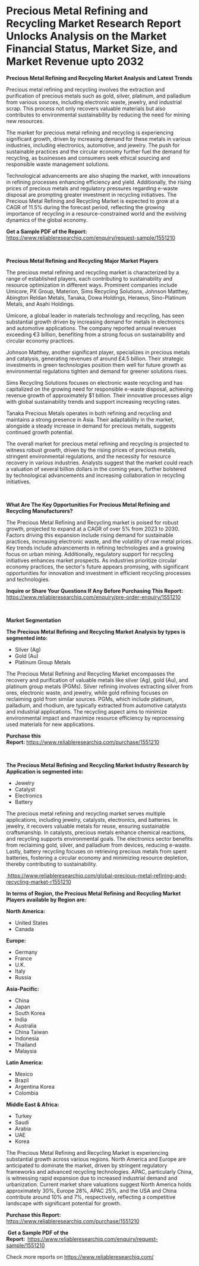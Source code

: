 <p><h1>Precious Metal Refining and Recycling Market Research Report Unlocks Analysis on the Market Financial Status, Market Size, and Market Revenue upto 2032</h1></p><p><strong>Precious Metal Refining and Recycling Market Analysis and Latest Trends</strong></p>
<p><p>Precious metal refining and recycling involves the extraction and purification of precious metals such as gold, silver, platinum, and palladium from various sources, including electronic waste, jewelry, and industrial scrap. This process not only recovers valuable materials but also contributes to environmental sustainability by reducing the need for mining new resources.</p><p>The market for precious metal refining and recycling is experiencing significant growth, driven by increasing demand for these metals in various industries, including electronics, automotive, and jewelry. The push for sustainable practices and the circular economy further fuel the demand for recycling, as businesses and consumers seek ethical sourcing and responsible waste management solutions.</p><p>Technological advancements are also shaping the market, with innovations in refining processes enhancing efficiency and yield. Additionally, the rising prices of precious metals and regulatory pressures regarding e-waste disposal are prompting greater investment in recycling initiatives. The Precious Metal Refining and Recycling Market is expected to grow at a CAGR of 11.5% during the forecast period, reflecting the growing importance of recycling in a resource-constrained world and the evolving dynamics of the global economy.</p></p>
<p><strong>Get a Sample PDF of the Report:&nbsp;</strong> <a href="https://www.reliableresearchiq.com/enquiry/request-sample/1551210?utm_campaign=2455&utm_medium=2&utm_source=Github&utm_content=ia&utm_term=02042025&utm_id=precious-metal-refining-and-recycling">https://www.reliableresearchiq.com/enquiry/request-sample/1551210</a></p>
<p>&nbsp;</p>
<p><strong>Precious Metal Refining and Recycling Major Market Players</strong></p>
<p><p>The precious metal refining and recycling market is characterized by a range of established players, each contributing to sustainability and resource optimization in different ways. Prominent companies include Umicore, PX Group, Materion, Sims Recycling Solutions, Johnson Matthey, Abington Reldan Metals, Tanaka, Dowa Holdings, Heraeus, Sino-Platinum Metals, and Asahi Holdings.</p><p>Umicore, a global leader in materials technology and recycling, has seen substantial growth driven by increasing demand for metals in electronics and automotive applications. The company reported annual revenues exceeding €3 billion, benefiting from a strong focus on sustainability and circular economy practices.</p><p>Johnson Matthey, another significant player, specializes in precious metals and catalysis, generating revenues of around £4.5 billion. Their strategic investments in green technologies position them well for future growth as environmental regulations tighten and demand for greener solutions rises.</p><p>Sims Recycling Solutions focuses on electronic waste recycling and has capitalized on the growing need for responsible e-waste disposal, achieving revenue growth of approximately $1 billion. Their innovative processes align with global sustainability trends and support increasing recycling rates.</p><p>Tanaka Precious Metals operates in both refining and recycling and maintains a strong presence in Asia. Their adaptability in the market, alongside a steady increase in demand for precious metals, suggests continued growth potential.</p><p>The overall market for precious metal refining and recycling is projected to witness robust growth, driven by the rising prices of precious metals, stringent environmental regulations, and the necessity for resource recovery in various industries. Analysts suggest that the market could reach a valuation of several billion dollars in the coming years, further bolstered by technological advancements and increasing collaboration in recycling initiatives.</p></p>
<p>&nbsp;</p>
<p><strong>What Are The Key Opportunities For Precious Metal Refining and Recycling Manufacturers?</strong></p>
<p><p>The Precious Metal Refining and Recycling market is poised for robust growth, projected to expand at a CAGR of over 5% from 2023 to 2030. Factors driving this expansion include rising demand for sustainable practices, increasing electronic waste, and the volatility of raw metal prices. Key trends include advancements in refining technologies and a growing focus on urban mining. Additionally, regulatory support for recycling initiatives enhances market prospects. As industries prioritize circular economy practices, the sector's future appears promising, with significant opportunities for innovation and investment in efficient recycling processes and technologies.</p></p>
<p><strong>Inquire or Share Your Questions If Any Before Purchasing This Report:</strong> <a href="https://www.reliableresearchiq.com/enquiry/pre-order-enquiry/1551210?utm_campaign=2455&utm_medium=2&utm_source=Github&utm_content=ia&utm_term=02042025&utm_id=precious-metal-refining-and-recycling">https://www.reliableresearchiq.com/enquiry/pre-order-enquiry/1551210</a></p>
<p>&nbsp;</p>
<p><strong>Market Segmentation</strong></p>
<p><strong>The Precious Metal Refining and Recycling Market Analysis by types is segmented into:</strong></p>
<p><ul><li>Silver (Ag)</li><li>Gold (Au)</li><li>Platinum Group Metals</li></ul></p>
<p><p>The Precious Metal Refining and Recycling Market encompasses the recovery and purification of valuable metals like silver (Ag), gold (Au), and platinum group metals (PGMs). Silver refining involves extracting silver from ores, electronic waste, and jewelry, while gold refining focuses on reclaiming gold from similar sources. PGMs, which include platinum, palladium, and rhodium, are typically extracted from automotive catalysts and industrial applications. The recycling aspect aims to minimize environmental impact and maximize resource efficiency by reprocessing used materials for new applications.</p></p>
<p><strong>Purchase this Report:&nbsp;</strong><a href="https://www.reliableresearchiq.com/purchase/1551210?utm_campaign=2455&utm_medium=2&utm_source=Github&utm_content=ia&utm_term=02042025&utm_id=precious-metal-refining-and-recycling">https://www.reliableresearchiq.com/purchase/1551210</a></p>
<p>&nbsp;</p>
<p><strong>The Precious Metal Refining and Recycling Market Industry Research by Application is segmented into:</strong></p>
<p><ul><li>Jewelry</li><li>Catalyst</li><li>Electronics</li><li>Battery</li></ul></p>
<p><p>The precious metal refining and recycling market serves multiple applications, including jewelry, catalysts, electronics, and batteries. In jewelry, it recovers valuable metals for reuse, ensuring sustainable craftsmanship. In catalysts, precious metals enhance chemical reactions, and recycling supports environmental goals. The electronics sector benefits from reclaiming gold, silver, and palladium from devices, reducing e-waste. Lastly, battery recycling focuses on retrieving precious metals from spent batteries, fostering a circular economy and minimizing resource depletion, thereby contributing to sustainability.</p></p>
<p><a href="https://www.reliableresearchiq.com/global-precious-metal-refining-and-recycling-market-r1551210?utm_campaign=2455&utm_medium=2&utm_source=Github&utm_content=ia&utm_term=02042025&utm_id=precious-metal-refining-and-recycling">&nbsp;https://www.reliableresearchiq.com/global-precious-metal-refining-and-recycling-market-r1551210</a></p>
<p><strong>In terms of Region, the Precious Metal Refining and Recycling Market Players available by Region are:</strong></p>
<p>
    <p> <strong> North America: </strong>
        <ul>
            <li>United States</li>
            <li>Canada</li>
        </ul>
        </p> 
    <p> <strong> Europe: </strong>
        <ul>
            <li>Germany</li>
            <li>France</li>
            <li>U.K.</li>
            <li>Italy</li>
            <li>Russia</li>
        </ul>
        </p> 
    <p> <strong> Asia-Pacific: </strong>
        <ul>
            <li>China</li>
            <li>Japan</li>
            <li>South Korea</li>
            <li>India</li>
            <li>Australia</li>
            <li>China Taiwan</li>
            <li>Indonesia</li>
            <li>Thailand</li>
            <li>Malaysia</li>
        </ul>
        </p> 
    <p> <strong> Latin America: </strong>
        <ul>
            <li>Mexico</li>
            <li>Brazil</li>
            <li>Argentina Korea</li>
            <li>Colombia</li>
        </ul>
        </p> 
    <p> <strong> Middle East & Africa: </strong>
        <ul>
            <li>Turkey</li>
            <li>Saudi</li>
            <li>Arabia</li>
            <li>UAE</li>
            <li>Korea</li>
        </ul>
    </p>
    </p>
<p><p>The Precious Metal Refining and Recycling Market is experiencing substantial growth across various regions. North America and Europe are anticipated to dominate the market, driven by stringent regulatory frameworks and advanced recycling technologies. APAC, particularly China, is witnessing rapid expansion due to increased industrial demand and urbanization. Current market share valuations suggest North America holds approximately 30%, Europe 28%, APAC 25%, and the USA and China contribute around 10% and 7%, respectively, reflecting a competitive landscape with significant potential for growth.</p></p>
<p><strong>Purchase this Report: </strong><a href="https://www.reliableresearchiq.com/purchase/1551210?utm_campaign=2455&utm_medium=2&utm_source=Github&utm_content=ia&utm_term=02042025&utm_id=precious-metal-refining-and-recycling">https://www.reliableresearchiq.com/purchase/1551210</a></p>
<p>&nbsp;<strong>Get a Sample PDF of the Report:&nbsp;&nbsp;</strong><a href="https://www.reliableresearchiq.com/enquiry/request-sample/1551210?utm_campaign=2455&utm_medium=2&utm_source=Github&utm_content=ia&utm_term=02042025&utm_id=precious-metal-refining-and-recycling">https://www.reliableresearchiq.com/enquiry/request-sample/1551210</a></p>
<p><strong></strong></p>
<p>Check more reports on <a href="https://www.reliableresearchiq.com/?utm_campaign=2455&utm_medium=2&utm_source=Github&utm_content=ia&utm_term=02042025&utm_id=precious-metal-refining-and-recycling">https://www.reliableresearchiq.com/</a></p>